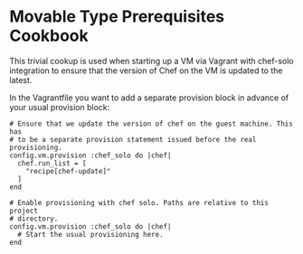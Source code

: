 Movable Type Prerequisites Cookbook
===================================

This trivial cookup is used when starting up a VM via Vagrant with chef-solo
integration to ensure that the version of Chef on the VM is updated to the
latest.

In the Vagrantfile you want to add a separate provision block in advance of
your usual provision block:

    # Ensure that we update the version of chef on the guest machine. This has
    # to be a separate provision statement issued before the real provisioning.
    config.vm.provision :chef_solo do |chef|
      chef.run_list = [
        "recipe[chef-update]"
      ]
    end

    # Enable provisioning with chef solo. Paths are relative to this project
    # directory.
    config.vm.provision :chef_solo do |chef|
      # Start the usual provisioning here.
    end
